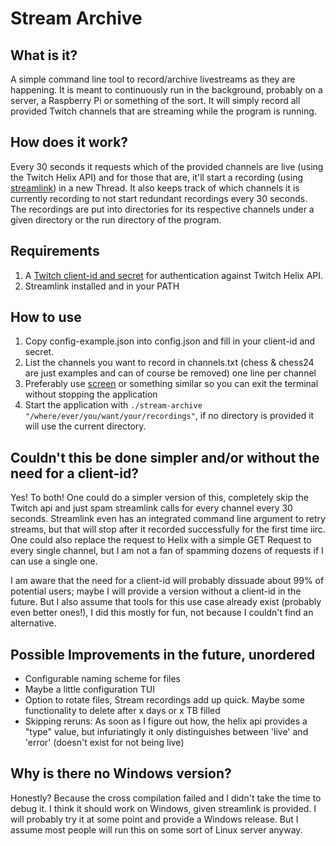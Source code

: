 # Stream Archive

## What is it?

A simple command line tool to record/archive livestreams as they are happening. It is meant to continuously run in the background, probably on a server, a Raspberry Pi or something of the sort. It will simply record all provided Twitch channels that are streaming while the program is running.

## How does it work?

Every 30 seconds it requests which of the provided channels are live (using the Twitch Helix API) and for those that are, it'll start a recording (using [streamlink](https://streamlink.github.io/)) in a new Thread. It also keeps track of which channels it is currently recording to not start redundant recordings every 30 seconds. The recordings are put into directories for its respective channels under a given directory or the run directory of the program. 

## Requirements

1. A [Twitch client-id and secret](https://dev.twitch.tv/console/apps/create) for authentication against Twitch Helix API.
2. Streamlink installed and in your PATH

## How to use

1. Copy config-example.json into config.json and fill in your client-id and secret.
2. List the channels you want to record in channels.txt (chess & chess24 are just examples and can of course be removed) one line per channel
3. Preferably use [screen](https://www.gnu.org/software/screen/) or something similar so you can exit the terminal without stopping the application
4. Start the application with `./stream-archive "/where/ever/you/want/your/recordings"`, if no directory is provided it will use the current directory.

## Couldn't this be done simpler and/or without the need for a client-id?

Yes! To both! One could do a simpler version of this, completely skip the Twitch api and just spam streamlink calls for every channel every 30 seconds. Streamlink even has an integrated command line argument to retry streams, but that will stop after it recorded successfully for the first time iirc. One could also replace the request to Helix with a simple GET Request to every single channel, but I am not a fan of spamming dozens of requests if I can use a single one.

I am aware that the need for a client-id will probably dissuade about 99% of potential users; maybe I will provide a version without a client-id in the future. But I also assume that tools for this use case already exist (probably even better ones!), I did this mostly for fun, not because I couldn't find an alternative. 

## Possible Improvements in the future, unordered

* Configurable naming scheme for files
* Maybe a little configuration TUI
* Option to rotate files, Stream recordings add up quick. Maybe some functionality to delete after x days or x TB filled
* Skipping reruns: As soon as I figure out how, the helix api provides a "type" value, but infuriatingly it only distinguishes between 'live' and 'error' (doesn't exist for not being live)

## Why is there no Windows version?

Honestly? Because the cross compilation failed and I didn't take the time to debug it. I think it should work on Windows, given streamlink is provided. I will probably try it at some point and provide a Windows release. But I assume most people will run this on some sort of Linux server anyway. 